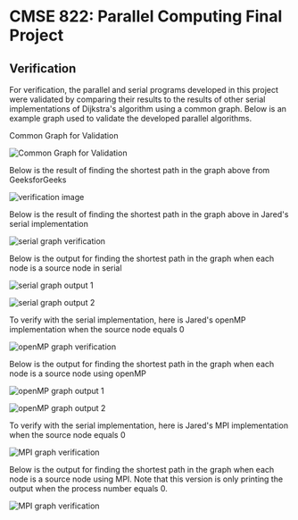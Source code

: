# CMSE 822: Parallel Computing Final Project

## Verification

For verification, the parallel and serial programs developed in this project were validated by comparing their results to the results of other serial implementations of Dijkstra's algorithm using a common graph. Below is an example graph used to validate the developed parallel algorithms.  

Common Graph for Validation

![Common Graph for Validation](./results/final_project_figures/graph_image.png)

Below is the result of finding the shortest path in the graph above from GeeksforGeeks

![verification image](./results/final_project_figures/verification_image.png)

Below is the result of finding the shortest path in the graph above in Jared's serial implementation

![serial graph verification](./results/final_project_figures/serial_graph_verification.png)

Below is the output for finding the shortest path in the graph when each node is a source node in serial

![serial graph output 1](./results/final_project_figures/serial_graph_output_1.png)

![serial graph output 2](./results/final_project_figures/serial_graph_output_2.png)

To verify with the serial implementation, here is Jared's openMP implementation when the source node equals 0

![openMP graph verification](./results/final_project_figures/openMP_graph_verification.png)

Below is the output for finding the shortest path in the graph when each node is a source node using openMP

![openMP graph output 1](./results/final_project_figures/openMP_graph_output_1.png)

![openMP graph output 2](./results/final_project_figures/openMP_graph_output_2.png)

To verify with the serial implementation, here is Jared's MPI implementation when the source node equals 0

![MPI graph verification](./results/final_project_figures/MPI_graph_verification.png)

Below is the output for finding the shortest path in the graph when each node is a source node using MPI. Note that
this version is only printing the output when the process number equals 0.

![MPI graph verification](./results/final_project_figures/MPI_graph_output_1(process%200).png)